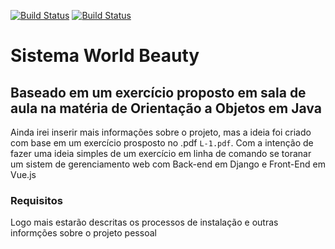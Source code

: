 [![Build Status](https://www.travis-ci.org/PGabriel-MB/sistemaWB_DjangoVue.svg?branch=master)](https://www.travis-ci.org/PGabriel-MB/sistemaWB_DjangoVue) [![Build Status](https://www.travis-ci.org/PGabriel-MB/sistemaWB_DjangoVue.svg?branch=master)](https://www.travis-ci.org/PGabriel-MB/sistemaWB_DjangoVue)

# Sistema World Beauty
## Baseado em um exercício proposto em sala de aula na matéria de Orientação a Objetos em Java

Ainda irei inserir mais informações sobre o projeto, mas a ideia foi criado com base em um exercício prosposto no .pdf `L-1.pdf`. Com a intenção de fazer uma ideia simples de um exercício em linha de comando se toranar um sistem de gerenciamento web com Back-end em Django e Front-End em Vue.js

### Requisitos

Logo mais estarão descritas os processos de instalação e outras informções sobre o projeto pessoal